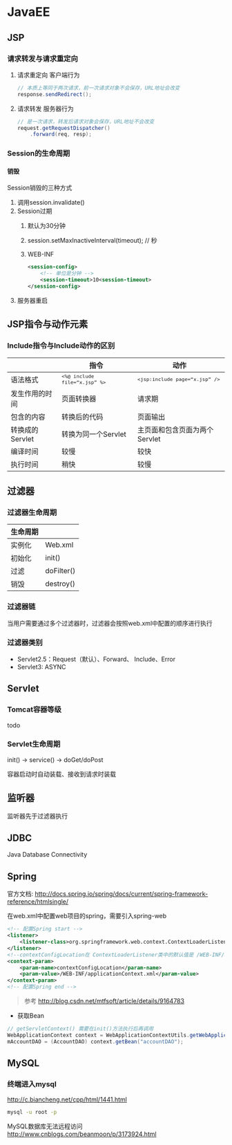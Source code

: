 JavaEE
===
## JSP
### 请求转发与请求重定向
1. 请求重定向 客户端行为
    
    ``` java
    // 本质上等同于两次请求，前一次请求对象不会保存，URL地址会改变
    response.sendRedirect();
    ```
2. 请求转发 服务器行为
   
    ``` java
    // 是一次请求，转发后请求对象会保存，URL地址不会改变
    request.getRequestDispatcher()
        .forward(req, resp);
    ```

### Session的生命周期
#### 销毁
Session销毁的三种方式

1. 调用session.invalidate()
2. Session过期
    1. 默认为30分钟
    2. session.setMaxInactiveInterval(timeout); // 秒
    3. WEB-INF
    
        ``` xml
        <session-config>
            <!-- 单位是分钟 -->
            <session-timeout>10<session-timeout>
        </session-config>
        ```
3. 服务器重启

## JSP指令与动作元素

### Include指令与Include动作的区别


|   | 指令 | 动作  |
| --- | --- | --- |
| 语法格式 | <small>`<%@ include file=“x.jsp” %>`</small> | <small>`<jsp:include page=“x.jsp” />`</small> |
| 发生作用的时间  | 页面转换器 | 请求期 |
| 包含的内容 | 转换后的代码 | 页面输出 |
| 转换成的Servlet | 转换为同一个Servlet | 主页面和包含页面为两个Servlet |
| 编译时间 | 较慢 | 较快 |
| 执行时间 | 稍快 | 较慢  |

## 过滤器
### 过滤器生命周期

| 生命周期 |  |
| --- | --- |
| 实例化 | Web.xml |
| 初始化 | init() |
| 过滤 | doFilter()  |
| 销毁 | destroy()  |

### 过滤器链
当用户需要通过多个过滤器时，过滤器会按照web.xml中配置的顺序进行执行

### 过滤器类别
- Servlet2.5：Request（默认）、Forward、 Include、Error
- Servlet3:   ASYNC

## Servlet
### Tomcat容器等级
todo

### Servlet生命周期
init() -> service() -> doGet/doPost

容器启动时自动装载、接收到请求时装载

## 监听器
监听器先于过滤器执行

## JDBC
Java Database Connectivity

## Spring
官方文档: http://docs.spring.io/spring/docs/current/spring-framework-reference/htmlsingle/

在web.xml中配置web项目的spring，需要引入spring-web
``` xml
<!-- 配置Spring start -->
<listener>
    <listener-class>org.springframework.web.context.ContextLoaderListener</listener-class>
</listener>
<!--contextConfigLocation在 ContextLoaderListener类中的默认值是 /WEB-INF/applicationContext.xml-->
<context-param>
    <param-name>contextConfigLocation</param-name>
    <param-value>/WEB-INF/applicationContext.xml</param-value>
</context-param>
<!-- 配置Spring end -->
```
> 参考 
> http://blog.csdn.net/mtfsoft/article/details/9164783

- 获取Bean

``` java
// getServletContext() 需要在init()方法执行后再调用
WebApplicationContext context = WebApplicationContextUtils.getWebApplicationContext(getServletContext());
mAccountDAO = (AccountDAO) context.getBean("accountDAO");
```

## MySQL
### 终端进入mysql
http://c.biancheng.net/cpp/html/1441.html
``` bash
mysql -u root -p
```

MySQL数据库无法远程访问
http://www.cnblogs.com/beanmoon/p/3173924.html

